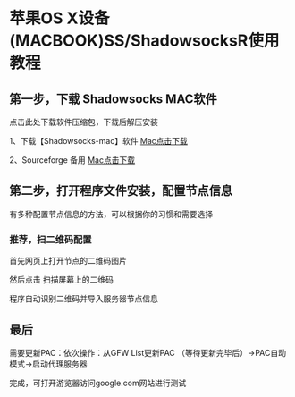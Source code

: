 # 苹果OS X设备(MACBOOK)SS/ShadowsocksR使用教程

## 第一步，下载 Shadowsocks MAC软件

点击此处下载软件压缩包，下载后解压安装

1、下载【Shadowsocks-mac】软件 [Mac点击下载](https://raw.githubusercontent.com/ss-ssr/download/master/shadowsocks-mac.zip)

2、Sourceforge 备用 [Mac点击下载](https://sourceforge.net/projects/shadowsocksgui/files/dist/ShadowsocksX-2.6.3.dmg/download)

## 第二步，打开程序文件安装，配置节点信息

有多种配置节点信息的方法，可以根据你的习惯和需要选择

### 推荐，扫二维码配置

首先网页上打开节点的二维码图片

然后点击 扫描屏幕上的二维码

程序自动识别二维码并导入服务器节点信息

## 最后

需要更新PAC：依次操作：从GFW List更新PAC （等待更新完毕后）->PAC自动模式->启动代理服务器

完成，可打开游览器访问google.com网站进行测试
